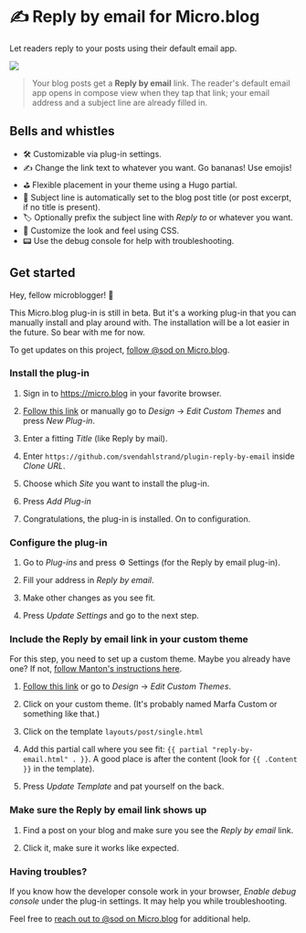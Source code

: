 # ✍️ Reply by email for Micro.blog

Let readers reply to your posts using their default email app.

![](./docs/screenshots.png)

> Your blog posts get a **Reply by email** link. The reader's default email app opens in compose view when they tap that link; your email address and a subject line are already filled in.

## Bells and whistles

* 🛠 Customizable via plug-in settings.
* ✍️ Change the link text to whatever you want. Go bananas! Use emojis!
* ⛳️ Flexible placement in your theme using a Hugo partial.
* 💌 Subject line is automatically set to the blog post title (or post excerpt, if no title is present).
* 🏷 Optionally prefix the subject line with *Reply to* or whatever you want.
* 🎁 Customize the look and feel using CSS.
* 📟 Use the debug console for help with troubleshooting.

## Get started

Hey, fellow microblogger! 👋

This Micro.blog plug-in is still in beta. But it's a working plug-in that you can manually install and play around with. The installation will be a lot easier in the future. So bear with me for now.

To get updates on this project, [follow @sod on Micro.blog](https://micro.blog/sod).

### Install the plug-in

1. Sign in to https://micro.blog in your favorite browser.

2. [Follow this link](https://micro.blog/account/themes/new?plugin=1) or manually go to *Design* → *Edit Custom Themes* and press *New Plug-in*.

3. Enter a fitting *Title* (like Reply by mail).

4. Enter `https://github.com/svendahlstrand/plugin-reply-by-email` inside *Clone URL*.

5. Choose which *Site* you want to install the plug-in.

6. Press *Add Plug-in*

7. Congratulations, the plug-in is installed. On to configuration.

### Configure the plug-in

1. Go to *Plug-ins* and press ⚙️ Settings (for the Reply by email plug-in).

2. Fill your address in *Reply by email*.

3. Make other changes as you see fit.

4. Press *Update Settings* and go to the next step.

### Include the Reply by email link in your custom theme

For this step, you need to set up a custom theme. Maybe you already have one? If not, [follow Manton's instructions here](https://help.micro.blog/t/custom-themes/59).

1. [Follow this link](https://micro.blog/account/themes) or go to *Design* → *Edit Custom Themes*.

2. Click on your custom theme. (It's probably named Marfa Custom or something like that.)

3. Click on the template `layouts/post/single.html`

4. Add this partial call where you see fit: `{{ partial "reply-by-email.html" . }}`. A good place is after the content (look for `{{ .Content }}` in the template).

5. Press *Update Template* and pat yourself on the back.

### Make sure the Reply by email link shows up

1. Find a post on your blog and make sure you see the *Reply by email* link.

2. Click it, make sure it works like expected.

### Having troubles?

If you know how the developer console work in your browser, *Enable debug console* under the plug-in settings. It may help you while troubleshooting.

Feel free to [reach out to @sod on Micro.blog](https://micro.blog/sod) for additional help.

